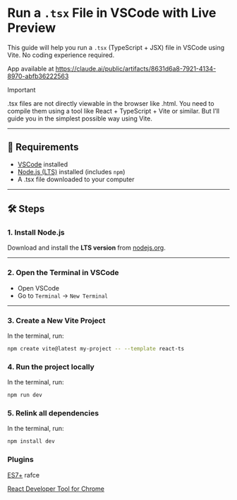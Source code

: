 # Run a `.tsx` File in VSCode with Live Preview

This guide will help you run a `.tsx` (TypeScript + JSX) file in VSCode using Vite. No coding experience required.

App available at https://claude.ai/public/artifacts/8631d6a8-7921-4134-8970-abfb36222563

> [!IMPORTANT]
> .tsx files are not directly viewable in the browser like .html. You need to compile them using a tool like React + TypeScript + Vite or similar. But I’ll guide you in the simplest possible way using Vite.

---

## 🚀 Requirements

- [VSCode](https://code.visualstudio.com/) installed
- [Node.js (LTS)](https://nodejs.org/) installed (includes `npm`)
- A .tsx file downloaded to your computer

---

## 🛠️ Steps

### 1. Install Node.js
Download and install the **LTS version** from [nodejs.org](https://nodejs.org/).

---

### 2. Open the Terminal in VSCode
- Open VSCode
- Go to `Terminal` → `New Terminal`

---

### 3. Create a New Vite Project

In the terminal, run:

```bash
npm create vite@latest my-project -- --template react-ts
```

### 4. Run the project locally

In the terminal, run:

```bash
npm run dev
```

### 5. Relink all dependencies

In the terminal, run:

```bash
npm install dev
```



### Plugins
[ES7+](https://marketplace.visualstudio.com/items?itemName=dsznajder.es7-react-js-snippets)
rafce

[React Developer Tool for Chrome](https://chromewebstore.google.com/detail/react-developer-tools/fmkadmapgofadopljbjfkapdkoienihi)